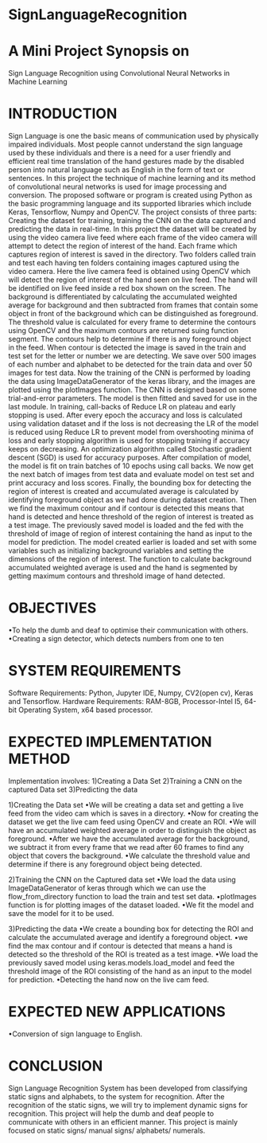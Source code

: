 # SignLanguageRecognition
# A Mini Project Synopsis on 
Sign Language Recognition using Convolutional Neural Networks in Machine Learning

# INTRODUCTION
Sign Language is one the basic means of communication used by physically impaired individuals. Most people cannot understand the sign language used by these individuals and there is a need for a user friendly and efficient real time translation of the hand gestures made by the disabled person into natural language such as English in the form of text or sentences. In this project the technique of machine learning and its method of convolutional neural networks is used for image processing and conversion.
The proposed software or program is created using Python as the basic programming language and its supported libraries which include Keras, Tensorflow, Numpy and OpenCV. The project consists of three parts: Creating the dataset for training, training the CNN on the data captured and predicting the data in real-time. 
In this project the dataset will be created by using the video camera live feed where each frame of the video camera will attempt to detect the region of interest of the hand. Each frame which captures region of interest is saved in the directory. Two folders called train and test each having ten folders containing images captured using the video camera. Here the live camera feed is obtained using OpenCV which will detect the region of interest of the hand seen on live feed. The hand will be identified on live feed inside a red box shown on the screen. The background is differentiated by calculating the accumulated weighted average for background and then subtracted from frames that contain some object in front of the background which can be distinguished as foreground.
The threshold value is calculated for every frame to determine the contours using OpenCV and the maximum contours are returned suing function segment. The contours help to determine if there is any foreground object in the feed. When contour is detected the image is saved in the train and test set for the letter or number we are detecting. We save over 500 images of each number and alphabet to be detected for the train data and over 50 images for test data.
Now the training of the CNN is performed by loading the data using ImageDataGenerator of the keras library, and the images are plotted using the plotImages function. The CNN is designed based on some trial-and-error parameters. The model is then fitted and saved for use in the last module. In training, call-backs of Reduce LR on plateau and early stopping is used. After every epoch the accuracy and loss is calculated using validation dataset and if the loss is not decreasing the LR of the model is reduced using Reduce LR to prevent model from overshooting minima of loss and early stopping algorithm is used for stopping training if accuracy keeps on decreasing. An optimization algorithm called Stochastic gradient descent (SGD) is used for accuracy purposes. After compilation of model, the model is fit on train batches of 10 epochs using call backs. We now get the next batch of images from test data and evaluate model on test set and print accuracy and loss scores.
Finally, the bounding box for detecting the region of interest is created and accumulated average is calculated by identifying foreground object as we had done during dataset creation. Then we find the maximum contour and if contour is detected this means that hand is detected and hence threshold of the region of interest is treated as a test image. The previously saved model is loaded and the fed with the threshold of image of region of interest containing the hand as input to the model for prediction. The model created earlier is loaded and set with some variables such as initializing background variables and setting the dimensions of the region of interest. The function to calculate background accumulated weighted average is used and the hand is segmented by getting maximum contours and threshold image of hand detected.

# OBJECTIVES
•To help the dumb and deaf to optimise their communication with others.
•Creating a sign detector, which detects numbers from one to ten

# SYSTEM REQUIREMENTS
Software Requirements: Python, Jupyter IDE, Numpy, CV2(open cv), Keras and Tensorflow.
Hardware Requirements: RAM-8GB, Processor-Intel I5, 64-bit Operating System, x64 based processor.	
 
# EXPECTED IMPLEMENTATION METHOD
Implementation involves:
1)Creating a Data Set
2)Training a CNN on the captured Data set
3)Predicting the data

1)Creating the Data set
•We will be creating a data set and getting a live feed from the video cam which is saves in a directory.
•Now for creating the dataset we get the live cam feed using OpenCV and create an ROI.
•We will have an accumulated weighted average in order to distinguish the object as foreground.
•After we have the accumulated average for the background, we subtract it from every frame that we read after 60 frames to find any object that covers the background.
•We calculate the threshold value and determine if there is any foreground object being detected.

2)Training the CNN on the Captured data set
•We load the data using ImageDataGenerator of keras through which we can use the flow_from_directory function to load the train and test set data.
•plotImages function is for plotting images of the dataset loaded.
•We fit the model and save the model for it to be used.

3)Predicting the data
•We create a bounding box for detecting the ROI and calculate the accumulated average and identify a foreground object.
•we find the max contour and if contour is detected that means a hand is detected so the threshold of the ROI is treated as a test image.
•We load the previously saved model using keras.models.load_model and feed the threshold image of the ROI consisting of the hand as an input to the model for prediction.
•Detecting the hand now on the live cam feed.

# EXPECTED NEW APPLICATIONS
•Conversion of sign language to English.

# CONCLUSION	
Sign Language Recognition System has been developed from classifying static signs and alphabets, to the system for recognition. After the recognition of the static signs, we will try to implement dynamic signs for recognition. This project will help the dumb and deaf people to communicate with others in an efficient manner. This project is mainly focused on static signs/ manual signs/ alphabets/ numerals.
